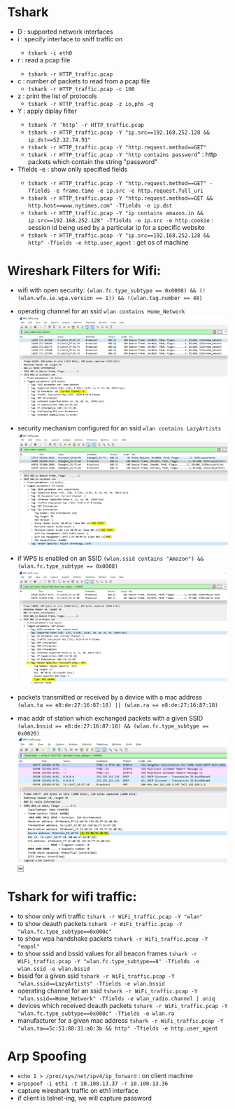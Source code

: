 # Tshark

- D : supported network interfaces
- i <interface> : specify interface to sniff traffic on
	- `tshark -i eth0`
- r <pcap file> : read a pcap file
	- `tshark -r HTTP_traffic.pcap` 
- c : number of packets to read from a pcap file
	- `tshark -r HTTP_traffic.pcap -c 100`
- z : print the list of protocols
	- `tshark -r HTTP_traffic.pcap -z io,phs –q`
- Y <filter> : apply diplay filter
	- `tshark -Y ‘http’ -r HTTP_traffic.pcap`
	- `tshark -r HTTP_traffic.pcap -Y "ip.src==192.168.252.128 && ip.dst==52.32.74.91"`
	- `tshark -r HTTP_traffic.pcap -Y "http.request.method==GET"`
	- `tshark -r HTTP_traffic.pcap -Y "http contains password”` : http packets which contain the string "password"
- Tfields -e <field> : show onlly specified fields
	- `tshark -r HTTP_traffic.pcap -Y "http.request.method==GET" -Tfields -e frame.time -e ip.src -e http.request.full_uri`
	- `tshark -r HTTP_traffic.pcap -Y "http.request.method==GET && http.host==www.nytimes.com" -Tfields -e ip.dst`
	- `tshark -r HTTP_traffic.pcap -Y "ip contains amazon.in && ip.src==192.168.252.128" -Tfields -e ip.src -e http.cookie` : session id being used by a particular ip for a specific website
	- `tshark -r HTTP_traffic.pcap -Y "ip.src==192.168.252.128 && http" -Tfields -e http.user_agent` : get os of machine

# Wireshark Filters for Wifi:

- wifi with open security:
  `(wlan.fc.type_subtype == 0x0008) && (!(wlan.wfa.ie.wpa.version == 1)) && !(wlan.tag.number == 48)`
- operating channel for an ssid
  `wlan contains Home_Network`
  ![cmd output](./images/netattacks-01.png)

- security mechanism configured for an ssid
  `wlan contains LazyArtists`
  ![cmd output](./images/netattacks-02.png)

- if WPS is enabled on an SSID
  `(wlan.ssid contains "Amazon") && (wlan.fc.type_subtype == 0x0008)`
  ![cmd output](./images/netattacks-03.png)
  
- packets transmitted or received by a device with a mac address
  `(wlan.ta == e8:de:27:16:87:18) || (wlan.ra == e8:de:27:16:87:18)`
- mac addr of station which exchanged packets with a given SSID
  `(wlan.bssid == e8:de:27:16:87:18) && (wlan.fc.type_subtype == 0x0020)`
  ![cmd output](./images/netattacks-04.png)
    ￼
	

# Tshark for wifi traffic:

- to show only wifi traffic
  `tshark -r WiFi_traffic.pcap -Y "wlan"`
- to show deauth packets
  `tshark -r WiFi_traffic.pcap -Y "wlan.fc.type_subtype==0x000c"`
- to show wpa handshake packets
  `tshark -r WiFi_traffic.pcap -Y "eapol"`
- to show ssid and bssid values for all beacon frames
  `tshark -r WiFi_traffic.pcap -Y "wlan.fc.type_subtype==8" -Tfields -e wlan.ssid -e wlan.bssid`
- bssid for a given ssid
  `tshark -r WiFi_traffic.pcap -Y "wlan.ssid==LazyArtists" -Tfields -e wlan.bssid`
- operating channel for an ssid
  `tshark -r WiFi_traffic.pcap -Y "wlan.ssid==Home_Network" -Tfields -e wlan_radio.channel | uniq`
- devices which received deauth packets
  `tshark -r WiFi_traffic.pcap -Y "wlan.fc.type_subtype==0x000c" -Tfields -e wlan.ra`
- manufacturer for a given mac address
  `tshark -r WiFi_traffic.pcap -Y "wlan.ta==5c:51:88:31:a0:3b && http" -Tfields -e http.user_agent`

# Arp Spoofing

- `echo 1 > /proc/sys/net/ipv4/ip_forward` : on client machine
- `arpspoof -i eth1 -t 10.100.13.37 -r 10.100.13.36`
- capture wireshark traffic on eth1 interface
- if client is telnet-ing, we will capture password